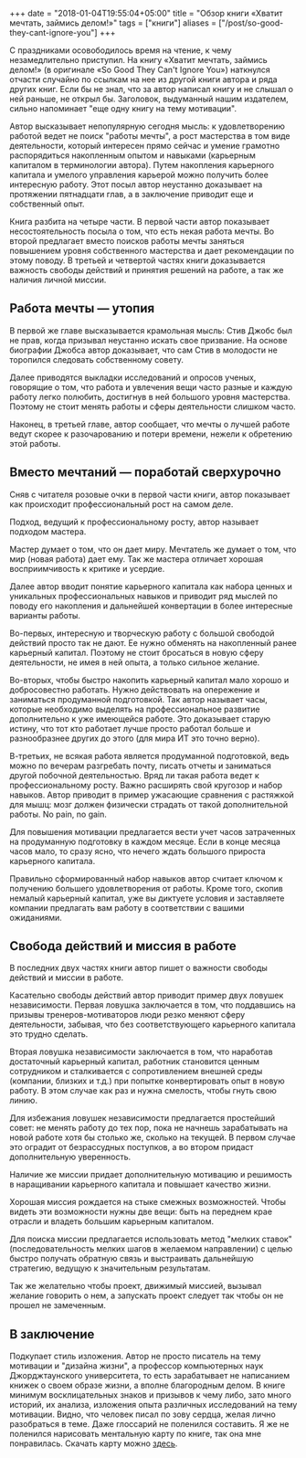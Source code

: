 +++
date = "2018-01-04T19:55:04+05:00"
title = "Обзор книги «Хватит мечтать, займись делом!»"
tags = ["книги"]
aliases = ["/post/so-good-they-cant-ignore-you"]
+++

С праздниками осовободилось время на чтение, к чему незамедлительно приступил. На книгу &laquo;Хватит мечтать, займись делом!&raquo; (в оригинале &laquo;So Good They Can't Ignore You&raquo;) наткнулся отчасти случайно по ссылкам на нее из другой книги автора и ряда других книг. Если бы не знал, что за автор написал книгу и не слышал о ней раньше, не открыл бы. Заголовок, выдуманный нашим издателем, сильно напоминает "еще одну книгу на тему мотивации".

Автор высказывает непопулярную сегодня мысль: к удовлетворению работой ведет не поиск "работы мечты", а рост мастерства в том виде деятельности, который интересен прямо сейчас и умение грамотно распорядиться накопленным опытом и навыками (карьерным капиталом в терминологии автора). Путем накопления карьерного капитала и умелого управления карьерой можно получить более интересную работу. Этот посыл автор неустанно доказывает на протяжении пятнадцати глав, а в заключение приводит еще и собственный опыт.

Книга разбита на четыре части. В первой части автор показывает несостоятельность посыла о том, что есть некая работа мечты. Во второй предлагает вместо поисков работы мечты заняться повышением уровня собственного мастерства и дает рекомендации по этому поводу. В третьей и четвертой частях книги доказывается важность свободы действий и принятия решений на работе, а так же наличия личной миссии.

## Работа мечты &mdash; утопия

В первой же главе высказывается крамольная мысль: Стив Джобс был не прав, когда призывал неустанно искать свое призвание. На основе биографии Джобса автор доказывает, что сам Стив в молодости не торопился следовать собственному совету.

Далее приводятся выкладки исследований и опросов ученых, говорящие о том, что работа и увлечения вещи часто разные и каждую работу легко полюбить, достигнув в ней большого уровня мастерства. Поэтому не стоит менять работы и сферы деятельности слишком часто.

Наконец, в третьей главе, автор сообщает, что мечты о лучшей работе ведут скорее к разочарованию и потери времени, нежели к обретению этой работы.

## Вместо мечтаний &mdash; поработай сверхурочно

Сняв с читателя розовые очки в первой части книги, автор показывает как происходит профессиональный рост на самом деле.

Подход, ведущий к профессиональному росту, автор называет подходом мастера.

Мастер думает о том, что он дает миру. Мечтатель же думает о том, что мир (новая работа) дает ему. Так же мастера отличает хорошая восприимчивость к критике и усердие.

Далее автор вводит понятие карьерного капитала как набора ценных и уникальных профессиональных навыков и приводит ряд мыслей по поводу его накопления и дальнейшей конвертации в более интересные варианты работы.

Во-первых, интересную и творческую работу с большой свободой действий просто так не дают. Ее нужно обменять на накопленный ранее карьерный капитал. Поэтому не стоит бросаться в новую сферу деятельности, не имея в ней опыта, а только сильное желание.

Во-вторых, чтобы быстро накопить карьерный капитал мало хорошо и добросовестно работать. Нужно действовать на опережение и заниматься продуманной подготовкой. Так автор называет часы, которые необходимо выделять на профессиональное развитие дополнительно к уже имеющейся работе. Это доказывает старую истину, что тот кто работает лучше просто работал больше и разнообразнее других до этого (для мира ИТ это точно верно).

В-третьих, не всякая работа является продуманной подготовкой, ведь можно по вечерам разгребать почту, писать отчеты и заниматься другой побочной деятельностью. Вряд ли такая работа ведет к профессиональному росту. Важно расширять свой кругозор и набор навыков. Автор приводит в пример ужасающие сравнения с растяжкой для мышц: мозг должен физически страдать от такой дополнительной работы. No pain, no gain.

Для повышения мотивации предлагается вести учет часов затраченных на продуманную подготовку в каждом месяце. Если в конце месяца часов мало, то сразу ясно, что нечего ждать большого прироста карьерного капитала.

Правильно сформированный набор навыков автор считает ключом к получению большего удовлетворения от работы. Кроме того, скопив немалый карьерный капитал, уже вы диктуете условия и заставляете компании предлагать вам работу в соответствии с вашими ожиданиями.

## Свобода действий и миссия в работе

В последних двух частях книги автор пишет о важности свободы действий и миссии в работе.

Касательно свободы действий автор приводит пример двух ловушек независимости. Первая ловушка заключается в том, что поддавшись на призывы тренеров-мотиваторов люди резко меняют сферу деятельности, забывая, что без соответствующего карьерного капитала это трудно сделать.

Вторая ловушка независимости заключается в том, что наработав достаточный карьерный капитал, работник становится ценным сотрудником и сталкивается с сопротивлением внешней среды (компании, близких и т.д.) при попытке конвертировать опыт в новую работу. В этом случае как раз и нужна смелость, чтобы гнуть свою линию.

Для избежания ловушек независимости предлагается простейший совет: не менять работу до тех пор, пока не начнешь зарабатывать на новой работе хотя бы столько же, сколько на текущей. В первом случае это оградит от безрассудных поступков, а во втором придаст дополнительную уверенность.

Наличие же миссии придает дополнительную мотивацию и решимость в наращивании карьерного капитала и повышает качество жизни.

Хорошая миссия рождается на стыке смежных возможностей. Чтобы видеть эти возможности нужны две вещи: быть на переднем крае отрасли и владеть большим карьерным капиталом.

Для поиска миссии предлагается использовать метод "мелких ставок" (последовательность мелких шагов в желаемом направлении) с целью быстро получать обратную связь и выстраивать дальнейшую стратегию, ведущую к значительным результатам.

Так же желательно чтобы проект, движимый миссией, вызывал желание говорить о нем, а запускать проект следует так чтобы он не прошел не замеченным.

## В заключение

Подкупает стиль изложения. Автор не просто писатель на тему мотивации и "дизайна жизни", а профессор компьютерных наук Джорджтаунского университета, то есть зарабатывает не написанием книжек о своем образе жизни, а вполне благородным делом. В книге минимум восклицательных знаков и призывов к чему либо, зато много историй, их анализа, изложения опыта различных исследований на тему мотивации. Видно, что человек писал по зову сердца, желая лично разобраться в теме. Даже глоссарий не поленился составить. Я же не поленился нарисовать ментальную карту по книге, так она мне понравилась. Скачать карту можно [здесь](https://drive.google.com/file/d/1SDHzD1yj7tnpU6g9Sgg1fNO1kQ9d8z7B/view).
